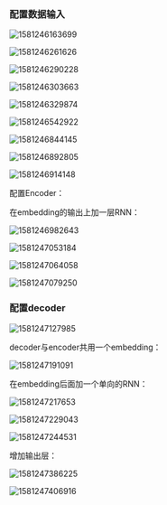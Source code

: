 

### 配置数据输入

![1581246163699](imgs/1581246163699.png)



![1581246261626](imgs/1581246261626.png)

![1581246290228](imgs/1581246290228.png)





![1581246303663](imgs/1581246303663.png)

![1581246329874](imgs/1581246329874.png)

![1581246542922](imgs/1581246542922.png)

![1581246844145](imgs/1581246844145.png)

![1581246892805](imgs/1581246892805.png)

![1581246914148](imgs/1581246914148.png)



配置Encoder：

在embedding的输出上加一层RNN：

![1581246982643](imgs/1581246982643.png)

![1581247053184](imgs/1581247053184.png)

![1581247064058](imgs/1581247064058.png)

![1581247079250](imgs/1581247079250.png)





### 配置decoder

![1581247127985](imgs/1581247127985.png)

decoder与encoder共用一个embedding：

![1581247191091](imgs/1581247191091.png)

在embedding后面加一个单向的RNN：

![1581247217653](imgs/1581247217653.png)

![1581247229043](imgs/1581247229043.png)



![1581247244531](imgs/1581247244531.png)

增加输出层：

![1581247386225](imgs/1581247386225.png)

![1581247406916](imgs/1581247406916.png)
